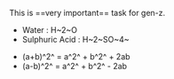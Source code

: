 <!-- Highlight -->


This is ==very important== task for gen-z.


<!-- Subscript -->

- Water : H~2~O
- Sulphuric Acid : H~2~SO~4~

<!-- Superscript -->

- (a+b)^2^ = a^2^ + b^2^ + 2ab
- (a-b)^2^ = a^2^ + b^2^ - 2ab